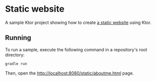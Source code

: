 # Static website

A sample Ktor project showing how to create [a static website](https://ktor.io/docs/creating-static-website.html) using Ktor.

## Running

To run a sample, execute the following command in a repository's root directory:
```bash
gradle run
```

Then, open the [http://localhost:8080/static/aboutme.html](http://localhost:8080/static/aboutme.html) page.